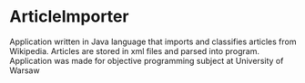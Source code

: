 # ArticleImporter
 Application written in Java language that imports and classifies articles from Wikipedia. Articles are stored in xml files and parsed into program. Application was made for objective programming subject at University of Warsaw
